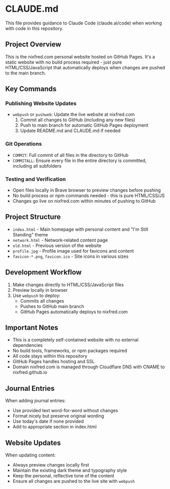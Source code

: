 # CLAUDE.md

This file provides guidance to Claude Code (claude.ai/code) when working with code in this repository.

## Project Overview

This is the nixfred.com personal website hosted on GitHub Pages. It's a static website with no build process required - just pure HTML/CSS/JavaScript that automatically deploys when changes are pushed to the main branch.

## Key Commands

### Publishing Website Updates
- `webpush` or `pushweb`: Update the live website at nixfred.com
  1. Commit all changes to GitHub (including any new files)
  2. Push to main branch for automatic GitHub Pages deployment
  3. Update README.md and CLAUDE.md if needed

### Git Operations
- `COMMIT`: Full commit of all files in the directory to GitHub
- `COMMITALL`: Ensure every file in the entire directory is committed, including all subfolders

### Testing and Verification
- Open files locally in Brave browser to preview changes before pushing
- No build process or npm commands needed - this is pure HTML/CSS/JS
- Changes go live on nixfred.com within minutes of pushing to GitHub

## Project Structure

- `index.html` - Main homepage with personal content and "I'm Still Standing" theme
- `network.html` - Network-related content page  
- `old.html` - Previous version of the website
- `profile.jpg` - Profile image used for favicons and content
- `favicon-*.png`, `favicon.ico` - Site icons in various sizes

## Development Workflow

1. Make changes directly to HTML/CSS/JavaScript files
2. Preview locally in browser
3. Use `webpush` to deploy:
   - Commits all changes
   - Pushes to GitHub main branch
   - GitHub Pages automatically deploys to nixfred.com

## Important Notes

- This is a completely self-contained website with no external dependencies
- No build tools, frameworks, or npm packages required
- All code stays within this repository
- GitHub Pages handles hosting and SSL
- Domain nixfred.com is managed through Cloudflare DNS with CNAME to nixfred.github.io

## Journal Entries

When adding journal entries:
- Use provided text word-for-word without changes
- Format nicely but preserve original wording
- Use today's date if none provided
- Add to appropriate section in index.html

## Website Updates

When updating content:
- Always preview changes locally first
- Maintain the existing dark theme and typography style
- Keep the personal, reflective tone of the content
- Ensure all changes are pushed to the live site with `webpush`
